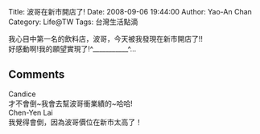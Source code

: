 Title: 波哥在新市開店了!
Date: 2008-09-06 19:44:00
Author: Yao-An Chan
Category: Life@TW
Tags: 台灣生活點滴


<div class='post'>
我心目中第一名的飲料店，波哥，今天被我發現在新市開店了!!<br />好感動啊!我的願望實現了!^___________^...</div>
<h2>Comments</h2>
<div class='comments'>
<div class='comment'>
<div class='author'>Candice</div>
<div class='content'>
才不會倒~我會去幫波哥衝業績的~哈哈!</div>
</div>
<div class='comment'>
<div class='author'>Chen-Yen Lai</div>
<div class='content'>
我覺得會倒，因為波哥價位在新市太高了！</div>
</div>
</div>
